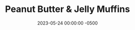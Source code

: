---
layout: post
title:  "Peanut Butter & Jelly Muffins"
date:   2023-05-24 00:00:00 -0500
categories:
- Recipes
- Breakfast
permalink: /recipes/pbj-muffin
image: /assets/Food/Breakfast/PBJ Muffin/pbj-muffin.jpg
ing: pbjmuffin-ing
facts: pbjmuffin-facts
Prep: 15
Rest: 
Cook: 24
Source1: https://www.youtube.com/watch?v=4AaCp1rMbGo&t=1s
Source2: 
whisk: https://s.samsungfood.com/r2wV1
tags: 
- oatmeal
- oats
- yogurt
- chia
- gluten free
- peanut butter
- nuts
- jelly
- mini
- jumbo
Description: Blueberry muffins are a classic quick grab and go breakfast for a reason, but they're traditionally loaded with added sugars. These ones however are much healthier than the classic though, packing fiber with oat flour, and avoiding tons of added sugars and unhealthy fats.  Check out my <a href="banana-bread">Breakfast Banana Bread</a> and my <a href="double-chocolate-banana-bread">Double Chocolate Banana Bread</a> for similar recipes
Instructions: 
- To a large bowl, mash the bananas. Add in the other wet ingredients (maple syrup, applesauce, yogurt, and egg)<br><br>

- In a separate bowl, whisk together the dry ingredients (oat flour, cornstarch, PB2, and baking soda)<br><br>

- Add the dry ingredients to the wet ones and mix until just combined. Fold in the blueberries<br><br>

- Grease a muffin pan with spray and spoon in the batter<br><br>

- Bake for ~24 minutes at 350F (muffins should be about 205F and toothpick will come out clean).<br><br>

- Optionally, brush tops of muffins with 1 tbsp (14 g) melted butter. Let cool in pan for 10 minutes then transfer to a wire rack or plate to cool
---